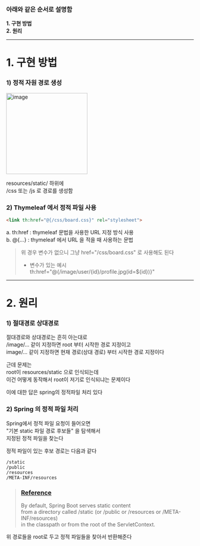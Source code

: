 ### 아래와 같은 순서로 설명함  
**1. 구현 방법**  
**2. 원리** 
  
---  
  
# 1. 구현 방법 

### 1) 정적 자원 경로 생성   
  
<img width="218" alt="image" src="https://user-images.githubusercontent.com/101965836/235293968-189f7e0b-8347-4ebc-ad7f-eb307acdc120.png">  
  
resources/static/ 하위에  
/css 또는 /js 로 경로를 생성함   
  
### 2) Thymeleaf 에서 정적 파일 사용  

```html
<link th:href="@{/css/board.css}" rel="stylesheet">
```

a. th:href : thymeleaf 문법을 사용한 URL 지정 방식 사용  
b. @{...} : thymeleaf 에서 URL 을 적을 때 사용하는 문법   
  
> 위 경우 변수가 없으니 그냥 href="/css/board.css" 로 사용해도 된다    
> - 변수가 있는 예시  
> th:href="@{/image/user/{id}/profile.jpg(id=${id})}"  
  
---

# 2. 원리   
  
### 1) 절대경로 상대경로  
  
절대경로와 상대경로는 흔히 아는대로   
/image/... 같이 지정하면 root 부터 시작한 경로 지정이고  
image/... 같이 지정하면 현재 경로(상대 경로) 부터 시작한 경로 지정이다
  
근데 문제는  
root이 resources/static 으로 인식되는데  
이건 어떻게 동작해서 root이 저기로 인식되냐는 문제이다  
  
이에 대한 답은 spring의 정적파일 처리 있다  
    
### 2) Spring 의 정적 파일 처리  
Spring에서 정적 파일 요청이 들어오면     
"기본 static 파일 경로 후보들" 을 탐색해서  
지정된 정적 파일을 찾는다    
  
정적 파일이 있는 후보 경로는 다음과 같다  
```
/static
/public
/resources
/META-INF/resources
```
  
> ### [Reference](https://docs.spring.io/spring-boot/docs/3.0.6/reference/htmlsingle/#web.servlet.spring-mvc.static-content)   
> By default, Spring Boot serves static content   
> from a directory called /static (or /public or /resources or /META-INF/resources)   
> in the classpath or from the root of the ServletContext.   
  
위 경로들을 root로 두고 정적 파일들을 찾아서 반환해준다  
  

